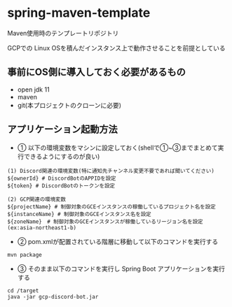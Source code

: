 # spring-maven-template

Maven使用時のテンプレートリポジトリ

GCPでの Linux OSを積んだインスタンス上で動作させることを前提としている

## 事前にOS側に導入しておく必要があるもの

- open jdk 11
- maven
- git(本プロジェクトのクローンに必要)

## アプリケーション起動方法

- ① 以下の環境変数をマシンに設定しておく(shellで①~③までまとめて実行できるようにするのが良い)

~~~
(1) Discord関連の環境変数(特に通知先チャンネル変更不要であれば聞いてください)
${ownerId} # DiscordBotのAPPIDを設定
${token} # DiscordBotのトークンを設定

(2) GCP関連の環境変数
${projectName} # 制御対象のGCEインスタンスの稼働しているプロジェクト名を設定
${instanceName} # 制御対象のGCEインスタンス名を設定
${zoneName}　# 制御対象のGCEインスタンスが稼働しているリージョン名を設定(ex:asia-northeast1-b)
~~~

- ② pom.xmlが配置されている階層に移動して以下のコマンドを実行する

~~~
mvn package
~~~

- ③ そのまま以下のコマンドを実行し Spring Boot アプリケーションを実行する

~~~
cd /target
java -jar gcp-discord-bot.jar
~~~
